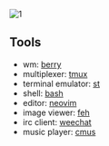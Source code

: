 ![1](https://i.redd.it/6ru5pfysia561.png)


## Tools
- wm: [berry](https://github.com/jlervin/berry)
- multiplexer: [tmux](https://github.com/tmux/tmux)
- terminal emulator: [st](https://st.suckless.org)
- shell: [bash](https://www.gnu.org/software/bash/)
- editor: [neovim](https://neovim.io)
- image viewer: [feh](https://feh.finalrewind.org/)
- irc client: [weechat](https://weechat.org/)
- music player: [cmus](https://cmus.github.io/)
